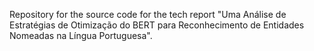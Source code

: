 Repository for the source code for the tech report "Uma Análise de Estratégias de Otimização do BERT para Reconhecimento de Entidades Nomeadas na Língua Portuguesa".
